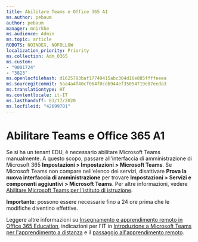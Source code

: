 ```yaml
---
title: Abilitare Teams e Office 365 A1
ms.author: pebaum
author: pebaum
manager: mnirkhe
ms.audience: Admin
ms.topic: article
ROBOTS: NOINDEX, NOFOLLOW
localization_priority: Priority
ms.collection: Adm_O365
ms.custom:
- "9001724"
- "3823"
ms.openlocfilehash: d1625793baf17749415abc304d16e885ffffeeea
ms.sourcegitcommit: 5aa4a4f40cf064f0cdb944ef35054719e87eeda3
ms.translationtype: HT
ms.contentlocale: it-IT
ms.lasthandoff: 03/17/2020
ms.locfileid: "42699701"
---
```

# <a name="enabling-teams-and-office-365-a1"></a>Abilitare Teams e Office 365 A1

Se si ha un tenant EDU, è necessario abilitare Microsoft Teams manualmente. A questo scopo, passare all'interfaccia di amministrazione di Microsoft 365 **Impostazioni > Impostazioni > Microsoft Teams**. Se Microsoft Teams non compare nell'elenco dei servizi, disattivare **Prova la nuova interfaccia di amministrazione** per trovare **Impostazioni > Servizi e componenti aggiuntivi > Microsoft Teams**. Per altre informazioni, vedere [Abilitare Microsoft Teams per l'istituto di istruzione](https://docs.microsoft.com/microsoft-365/education/intune-edu-trial/enable-microsoft-teams#enable-microsoft-teams-for-your-school-1).

**Importante**: possono essere necessarie fino a 24 ore prima che le modifiche diventino effettive. 

Leggere altre informazioni su [Insegnamento e apprendimento remoto in Office 365 Education](https://support.office.com/article/remote-teaching-and-learning-in-office-365-education-f651ccae-7b65-478b-8366-51bb884025c4), indicazioni per l'IT in [Introduzione a Microsoft Teams per l'apprendimento a distanza](https://docs.microsoft.com/MicrosoftTeams/remote-learning-edu) e il [passaggio all'apprendimento remoto](https://www.microsoft.com/education/remote-learning).

 

